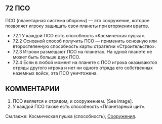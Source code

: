 72 ПСО
---

ПСО (планетарная система обороны) — это сооружение, которое позволяет игроку защищать свои планеты при вторжении врагов.
* 72.1 У каждой ПСО есть способность «Космическая пушка».
* 72.2 Основной способ получить ПСО — применить основную или второстепенную способность карты стратегии «Строительство».
* 72.3 Игроки размещают ПСО на планетах. На одной планете не может быть больше двух ПСО.
* 72.4 Если в любой момент на планете с ПСО игрока оказываются отряды другого игрока и нет ни одного отряда его собственных наземных войск, эта ПСО уничтожена.

КОММЕНТАРИИ
---
1) ПСО является и отрядом, и сооружением. [See image].
2) У каждой ПСО также есть способность «Планетарный щит».

См.также: Космическая пушка (способность), [Сооружения](structures.md).
